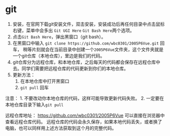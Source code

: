 # git
1. 安装，在官网下载git安装文件，双击安装，安装成功后再任何目录中点击鼠标右键，菜单中会多出 `Git UGI Here` `Git Bash Here`两个选项。
2. 点击`Git Bash Here`，弹出黑窗口（git bash）。
3. 在黑窗口中输入 `git clone https://github.com/wbc0301/2005P6Vue.git` 回车，
   稍等片刻就会在当前目录中创建一个`2005P6Vue`文件夹，这个文件夹就是一个git仓库（本地仓库），里边是我们的代码。
4. git仓库分为远程仓库，和本地仓库，之后每天的代码都会保存在远程仓库中去。同学们需要把远程仓库的代码更新到你们的本地仓库。
5. 更新方法：
    1. 在本地仓库中打开黑窗口
    2. `git pull` 回车

注意：
    1. 不要改动你本地仓库的代码，这样可能导致更新代码失败。
    2. 一定要在本地仓库目录下输入`git pull`

远程仓库地址： https://github.com/wbc0301/2005P6Vue 可以直接在浏览器中查看远程仓库代码。
远程仓库的代码会永久保存，如果本地代码丢失，或者换了电脑，也可以同样用上述方法获取到这个月的完整代码。
